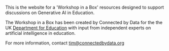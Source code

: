 This is the website for a 'Workshop in a Box' resources designed to support discussions on Generative AI in Education.

The Workshop in a Box has been created by Connected by Data for the the UK [Department for Education](https://www.gov.uk/government/organisations/department-for-education) with input from independent experts on artificial intelligence in education. 

For more information, contact tim@connectedbydata.org 
